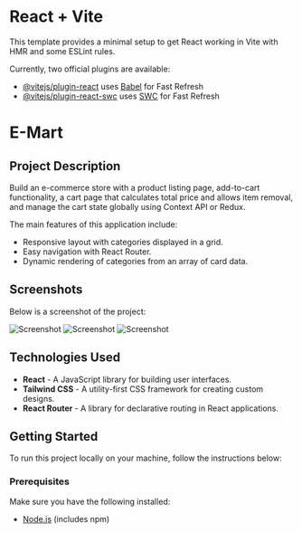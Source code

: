 # React + Vite

This template provides a minimal setup to get React working in Vite with HMR and some ESLint rules.

Currently, two official plugins are available:

- [@vitejs/plugin-react](https://github.com/vitejs/vite-plugin-react/blob/main/packages/plugin-react/README.md) uses [Babel](https://babeljs.io/) for Fast Refresh
- [@vitejs/plugin-react-swc](https://github.com/vitejs/vite-plugin-react-swc) uses [SWC](https://swc.rs/) for Fast Refresh
# E-Mart

## Project Description

Build an e-commerce store with a product listing page, add-to-cart functionality, a cart page that calculates total price and allows item removal, and manage the cart state globally using Context API or Redux.

The main features of this application include:
- Responsive layout with categories displayed in a grid.
- Easy navigation with React Router.
- Dynamic rendering of categories from an array of card data.

## Screenshots

Below is a screenshot of the project:

![Screenshot](../../output/homepage.png)
![Screenshot](../../output/productdetails.png)
![Screenshot](../../output/cart.png)

## Technologies Used
- **React** - A JavaScript library for building user interfaces.
- **Tailwind CSS** - A utility-first CSS framework for creating custom designs.
- **React Router** - A library for declarative routing in React applications.

## Getting Started

To run this project locally on your machine, follow the instructions below:

### Prerequisites

Make sure you have the following installed:
- [Node.js](https://nodejs.org/) (includes npm)

